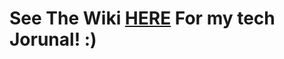 # See The Wiki [HERE](https://github.com/fearherbs1/SYS-265-02-Tech-Journal/wiki) For my tech Jorunal! :)
